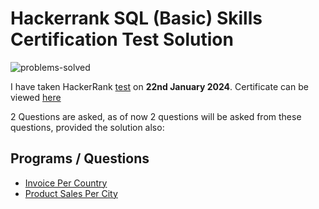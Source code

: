 # Hackerrank SQL (Basic) Skills Certification Test Solution

![problems-solved](https://img.shields.io/badge/problem%20solved-4-1f72ff.svg)

I have taken HackerRank [test](https://www.hackerrank.com/skills-verification/sql_intermediate) on __22nd January 2024__. 
Certificate can be viewed [here](https://www.hackerrank.com/certificates/99e6ca7d180c)

2 Questions are asked, as of now 2 questions will be asked from these questions, provided the solution also:
## Programs / Questions
- [Invoice Per Country](invoices-per-country.sql)
- [Product Sales Per City](product-sales-per-city.sql)



